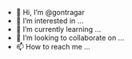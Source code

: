 - 👋 Hi, I’m @gontragar
- 👀 I’m interested in ...
- 🌱 I’m currently learning ...
- 💞️ I’m looking to collaborate on ...
- 📫 How to reach me ...

<!---
gontragar/gontragar is a ✨ special ✨ repository because its `README.md` (this file) appears on your GitHub profile.
You can click the Preview link to take a look at your changes.
--->

